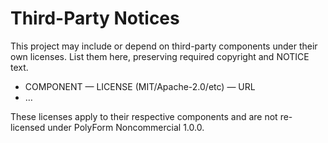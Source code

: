 # Third-Party Notices

This project may include or depend on third-party components under their own licenses.
List them here, preserving required copyright and NOTICE text.

- COMPONENT — LICENSE (MIT/Apache-2.0/etc) — URL
- …

These licenses apply to their respective components and are not re-licensed under
PolyForm Noncommercial 1.0.0.
